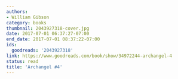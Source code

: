 ```yaml
---
authors:
- William Gibson
category: books
thumbnail: 2043927318-cover.jpg
date: 2017-07-01 06:37:27-07:00
end_date: 2017-07-01 08:37:22-07:00
ids:
  goodreads: '2043927318'
link: https://www.goodreads.com/book/show/34972244-archangel-4
status: read
title: 'Archangel #4'
---
```

